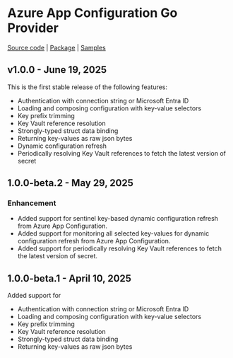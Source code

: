 # Azure App Configuration Go Provider

[Source code][source_code] | [Package][package] | [Samples][samples]

## v1.0.0 - June 19, 2025

This is the first stable release of the following features:
- Authentication with connection string or Microsoft Entra ID
- Loading and composing configuration with key-value selectors
- Key prefix trimming
- Key Vault reference resolution
- Strongly-typed struct data binding 
- Returning key-values as raw json bytes
- Dynamic configuration refresh
- Periodically resolving Key Vault references to fetch the latest version of secret

## 1.0.0-beta.2 - May 29, 2025

### Enhancement

* Added support for sentinel key-based dynamic configuration refresh from Azure App Configuration.
* Added support for monitoring all selected key-values for dynamic configuration refresh from Azure App Configuration.
* Added support for periodically resolving Key Vault references to fetch the latest version of secret.

## 1.0.0-beta.1 - April 10, 2025

Added support for
- Authentication with connection string or Microsoft Entra ID
- Loading and composing configuration with key-value selectors
- Key prefix trimming
- Key Vault reference resolution
- Strongly-typed struct data binding 
- Returning key-values as raw json bytes

[source_code]: https://github.com/Azure/AppConfiguration-GoProvider
[package]: https://pkg.go.dev/github.com/Azure/AppConfiguration-GoProvider/azureappconfiguration
[samples]: https://github.com/Azure/AppConfiguration-GoProvider/tree/main/example